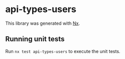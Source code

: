 # api-types-users

This library was generated with [Nx](https://nx.dev).

## Running unit tests

Run `nx test api-types-users` to execute the unit tests.
